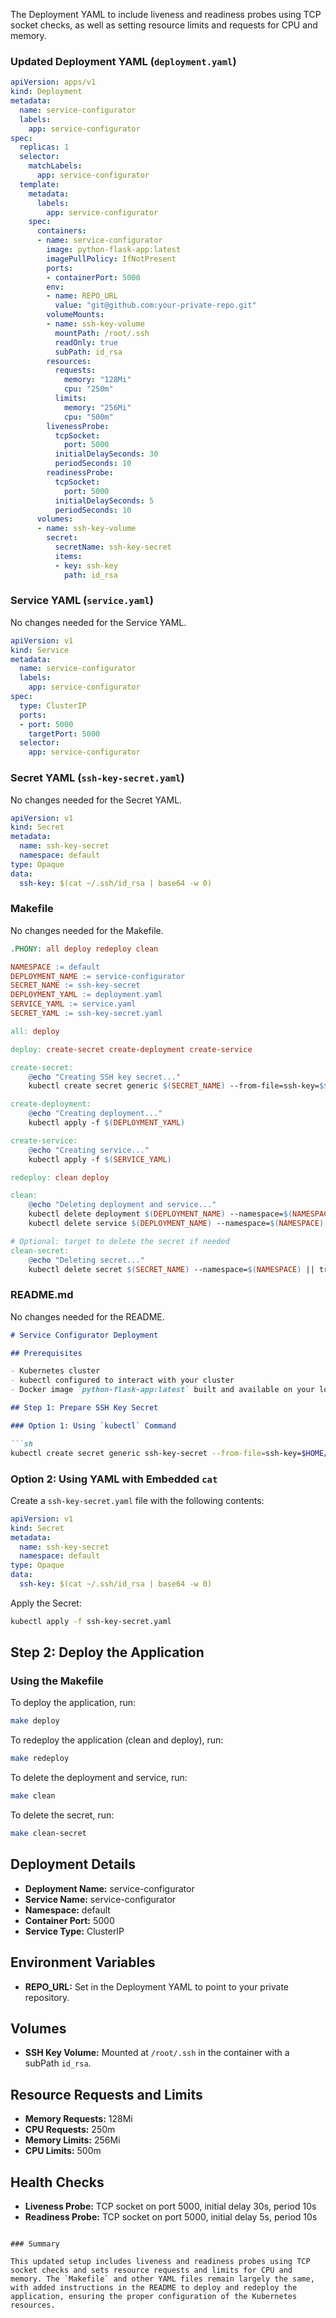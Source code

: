 The Deployment YAML to include liveness and readiness probes using TCP socket checks, as well as setting resource limits and requests for CPU and memory.

### Updated Deployment YAML (`deployment.yaml`)

```yaml
apiVersion: apps/v1
kind: Deployment
metadata:
  name: service-configurator
  labels:
    app: service-configurator
spec:
  replicas: 1
  selector:
    matchLabels:
      app: service-configurator
  template:
    metadata:
      labels:
        app: service-configurator
    spec:
      containers:
      - name: service-configurator
        image: python-flask-app:latest
        imagePullPolicy: IfNotPresent
        ports:
        - containerPort: 5000
        env:
        - name: REPO_URL
          value: "git@github.com:your-private-repo.git"
        volumeMounts:
        - name: ssh-key-volume
          mountPath: /root/.ssh
          readOnly: true
          subPath: id_rsa
        resources:
          requests:
            memory: "128Mi"
            cpu: "250m"
          limits:
            memory: "256Mi"
            cpu: "500m"
        livenessProbe:
          tcpSocket:
            port: 5000
          initialDelaySeconds: 30
          periodSeconds: 10
        readinessProbe:
          tcpSocket:
            port: 5000
          initialDelaySeconds: 5
          periodSeconds: 10
      volumes:
      - name: ssh-key-volume
        secret:
          secretName: ssh-key-secret
          items:
          - key: ssh-key
            path: id_rsa
```

### Service YAML (`service.yaml`)

No changes needed for the Service YAML.

```yaml
apiVersion: v1
kind: Service
metadata:
  name: service-configurator
  labels:
    app: service-configurator
spec:
  type: ClusterIP
  ports:
  - port: 5000
    targetPort: 5000
  selector:
    app: service-configurator
```

### Secret YAML (`ssh-key-secret.yaml`)

No changes needed for the Secret YAML.

```yaml
apiVersion: v1
kind: Secret
metadata:
  name: ssh-key-secret
  namespace: default
type: Opaque
data:
  ssh-key: $(cat ~/.ssh/id_rsa | base64 -w 0)
```

### Makefile

No changes needed for the Makefile.

```makefile
.PHONY: all deploy redeploy clean

NAMESPACE := default
DEPLOYMENT_NAME := service-configurator
SECRET_NAME := ssh-key-secret
DEPLOYMENT_YAML := deployment.yaml
SERVICE_YAML := service.yaml
SECRET_YAML := ssh-key-secret.yaml

all: deploy

deploy: create-secret create-deployment create-service

create-secret:
	@echo "Creating SSH key secret..."
	kubectl create secret generic $(SECRET_NAME) --from-file=ssh-key=$$HOME/.ssh/id_rsa --namespace=$(NAMESPACE) || kubectl apply -f $(SECRET_YAML)

create-deployment:
	@echo "Creating deployment..."
	kubectl apply -f $(DEPLOYMENT_YAML)

create-service:
	@echo "Creating service..."
	kubectl apply -f $(SERVICE_YAML)

redeploy: clean deploy

clean:
	@echo "Deleting deployment and service..."
	kubectl delete deployment $(DEPLOYMENT_NAME) --namespace=$(NAMESPACE) || true
	kubectl delete service $(DEPLOYMENT_NAME) --namespace=$(NAMESPACE) || true

# Optional: target to delete the secret if needed
clean-secret:
	@echo "Deleting secret..."
	kubectl delete secret $(SECRET_NAME) --namespace=$(NAMESPACE) || true
```

### README.md

No changes needed for the README.

```markdown
# Service Configurator Deployment

## Prerequisites

- Kubernetes cluster
- kubectl configured to interact with your cluster
- Docker image `python-flask-app:latest` built and available on your local Docker

## Step 1: Prepare SSH Key Secret

### Option 1: Using `kubectl` Command

```sh
kubectl create secret generic ssh-key-secret --from-file=ssh-key=$HOME/.ssh/id_rsa --namespace=default
```

### Option 2: Using YAML with Embedded `cat`

Create a `ssh-key-secret.yaml` file with the following contents:

```yaml
apiVersion: v1
kind: Secret
metadata:
  name: ssh-key-secret
  namespace: default
type: Opaque
data:
  ssh-key: $(cat ~/.ssh/id_rsa | base64 -w 0)
```

Apply the Secret:

```sh
kubectl apply -f ssh-key-secret.yaml
```

## Step 2: Deploy the Application

### Using the Makefile

To deploy the application, run:

```sh
make deploy
```

To redeploy the application (clean and deploy), run:

```sh
make redeploy
```

To delete the deployment and service, run:

```sh
make clean
```

To delete the secret, run:

```sh
make clean-secret
```

## Deployment Details

- **Deployment Name:** service-configurator
- **Service Name:** service-configurator
- **Namespace:** default
- **Container Port:** 5000
- **Service Type:** ClusterIP

## Environment Variables

- **REPO_URL:** Set in the Deployment YAML to point to your private repository.

## Volumes

- **SSH Key Volume:** Mounted at `/root/.ssh` in the container with a subPath `id_rsa`.

## Resource Requests and Limits

- **Memory Requests:** 128Mi
- **CPU Requests:** 250m
- **Memory Limits:** 256Mi
- **CPU Limits:** 500m

## Health Checks

- **Liveness Probe:** TCP socket on port 5000, initial delay 30s, period 10s
- **Readiness Probe:** TCP socket on port 5000, initial delay 5s, period 10s

```

### Summary

This updated setup includes liveness and readiness probes using TCP socket checks and sets resource requests and limits for CPU and memory. The `Makefile` and other YAML files remain largely the same, with added instructions in the README to deploy and redeploy the application, ensuring the proper configuration of the Kubernetes resources.
